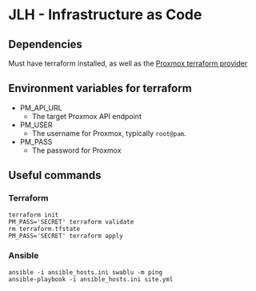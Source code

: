 # JLH - Infrastructure as Code

## Dependencies

Must have terraform installed, as well as the
[Proxmox terraform provider](https://github.com/Telmate/terraform-provider-proxmox/)

## Environment variables for terraform

* PM_API_URL
    * The target Proxmox API endpoint
* PM_USER
    * The username for Proxmox, typically `root@pam`.
* PM_PASS
    * The password for Proxmox

## Useful commands
### Terraform
```shell script
terraform init
PM_PASS='SECRET' terraform validate
rm terraform.tfstate
PM_PASS='SECRET' terraform apply
```
### Ansible
```shell script
ansible -i ansible_hosts.ini swablu -m ping
ansible-playbook -i ansible_hosts.ini site.yml
```
